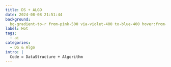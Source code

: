 ```yaml
---
title: DS + ALGO
date: 2024-08-08 21:51:44
background:
  bg-gradient-to-r from-pink-500 via-violet-400 to-blue-400 hover:from-pink-700 hover:via-violet-600 hover:to-blue-500
label: Hot
tags:
  - ai
categories:
  - DS & Algo
intro: |
  Code = DataStructure + Algorithm
---
```


